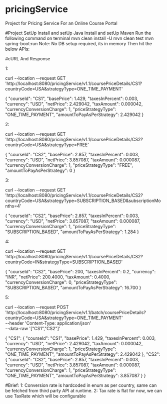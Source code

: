 # pricingService
Project for Pricing Service For an Online Course Portal

#Project SetUp
    Install and setUp Java
    Install and setUp Maven
    Run the following command on terminal
        mvn clean install -U
        mvn clean test
        mvn spring-boot:run
    Note: No DB setup required, its in memory
    Then hit the below APIs:


#cURL And Response

1:

curl --location --request GET 'http://localhost:8080/pricingService/v1.1/coursePriceDetails/CS1?countryCode=USA&strategyType=ONE_TIME_PAYMENT'


{
    "courseId": "CS1",
    "basePrice": 1.429,
    "taxesInPercent": 0.003,
    "currency": "USD",
    "netPrice": 2.429042,
    "taxAmount": 0.000042,
    "currencyConversionCharge": 1,
    "priceStrategyType": "ONE_TIME_PAYMENT",
    "amountToPayAsPerStrategy": 2.429042
}

2:

curl --location --request GET 'http://localhost:8080/pricingService/v1.1/coursePriceDetails/CS2?countryCode=USA&strategyType=FREE'


{
    "courseId": "CS2",
    "basePrice": 2.857,
    "taxesInPercent": 0.003,
    "currency": "USD",
    "netPrice": 3.857087,
    "taxAmount": 0.000087,
    "currencyConversionCharge": 1,
    "priceStrategyType": "FREE",
    "amountToPayAsPerStrategy": 0
}

3:

curl --location --request GET 'http://localhost:8080/pricingService/v1.1/coursePriceDetails/CS2?countryCode=USA&strategyType=SUBSCRIPTION_BASED&subscriptionMonths=4'

{
    "courseId": "CS2",
    "basePrice": 2.857,
    "taxesInPercent": 0.003,
    "currency": "USD",
    "netPrice": 3.857087,
    "taxAmount": 0.000087,
    "currencyConversionCharge": 1,
    "priceStrategyType": "SUBSCRIPTION_BASED",
    "amountToPayAsPerStrategy": 1.284
}

4:

curl --location --request GET 'http://localhost:8080/pricingService/v1.1/coursePriceDetails/CS2?countryCode=IN&strategyType=SUBSCRIPTION_BASED'

{
    "courseId": "CS2",
    "basePrice": 200,
    "taxesInPercent": 0.2,
    "currency": "INR",
    "netPrice": 200.4000,
    "taxAmount": 0.4000,
    "currencyConversionCharge": 0,
    "priceStrategyType": "SUBSCRIPTION_BASED",
    "amountToPayAsPerStrategy": 16.700
}

5:

curl --location --request POST 'http://localhost:8080/pricingService/v1.1/batch/coursePriceDetails?countryCode=USA&strategyType=ONE_TIME_PAYMENT' \
--header 'Content-Type: application/json' \
--data-raw '["CS1","CS2"]'


{
    "CS1": {
        "courseId": "CS1",
        "basePrice": 1.429,
        "taxesInPercent": 0.003,
        "currency": "USD",
        "netPrice": 2.429042,
        "taxAmount": 0.000042,
        "currencyConversionCharge": 1,
        "priceStrategyType": "ONE_TIME_PAYMENT",
        "amountToPayAsPerStrategy": 2.429042
    },
    "CS2": {
        "courseId": "CS2",
        "basePrice": 2.857,
        "taxesInPercent": 0.003,
        "currency": "USD",
        "netPrice": 3.857087,
        "taxAmount": 0.000087,
        "currencyConversionCharge": 1,
        "priceStrategyType": "ONE_TIME_PAYMENT",
        "amountToPayAsPerStrategy": 3.857087
    }
}


#Brief:
1: Conversion rate is hardcoded in enum as per country, same can be fetched from third party API at runtime.
2: Tax rate is flat for now, we can use TaxRate which will be configurable
